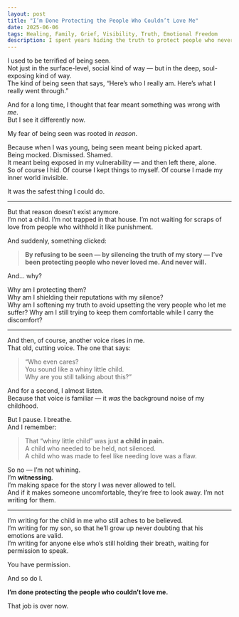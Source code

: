```yaml
---
layout: post
title: "I’m Done Protecting the People Who Couldn’t Love Me"
date: 2025-06-06
tags: Healing, Family, Grief, Visibility, Truth, Emotional Freedom
description: I spent years hiding the truth to protect people who never protected me. But silence has a cost — and I’m no longer willing to pay it.
---
```


I used to be terrified of being seen.  
Not just in the surface-level, social kind of way — but in the deep, soul-exposing kind of way.  
The kind of being seen that says, “Here’s who I really am. Here’s what I really went through.”

And for a long time, I thought that fear meant something was wrong with *me*.  
But I see it differently now.

My fear of being seen was rooted in *reason*.

Because when I was young, being seen meant being picked apart.  
Being mocked. Dismissed. Shamed.  
It meant being exposed in my vulnerability — and then left there, alone.  
So of course I hid. Of course I kept things to myself. Of course I made my inner world invisible.

It was the safest thing I could do.

---

But that reason doesn’t exist anymore.  
I’m not a child. I’m not trapped in that house. I’m not waiting for scraps of love from people who withhold it like punishment.

And suddenly, something clicked:

> **By refusing to be seen — by silencing the truth of my story — I’ve been protecting people who never loved me. And never will.**

And… why?

Why am I protecting them?  
Why am I shielding their reputations with my silence?  
Why am I softening my truth to avoid upsetting the very people who let me suffer? 
Why am I still trying to keep them comfortable while I carry the discomfort?

---

And then, of course, another voice rises in me.  
That old, cutting voice. The one that says:

> “Who even cares?  
> You sound like a whiny little child.  
> Why are you still talking about this?”

And for a second, I almost listen.  
Because that voice is familiar — it *was* the background noise of my childhood.

But I pause. I breathe.  
And I remember:

> That “whiny little child” was just **a child in pain.**  
> A child who needed to be held, not silenced.  
> A child who was made to feel like needing love was a flaw.

So no — I’m not whining.  
I’m **witnessing**.  
I’m making space for the story I was never allowed to tell.  
And if it makes someone uncomfortable, they’re free to look away. I’m not writing for them.

---

I’m writing for the child in me who still aches to be believed.  
I’m writing for my son, so that he’ll grow up never doubting that his emotions are valid.  
I’m writing for anyone else who’s still holding their breath, waiting for permission to speak.

You have permission.

And so do I.

**I’m done protecting the people who couldn’t love me.**

That job is over now.